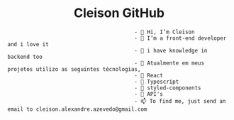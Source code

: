 
<div align="center">
  <!---   ![Alt Text](https://media.giphy.com/media/f3iwJFOVOwuy7K6FFw/giphy.gif)
--->
<h1>Cleison GitHub</h1>
  
 </div>





                                            
                                            - 👋 Hi, I’m Cleison
                                            - 👀 I’m a front-end developer and i love it
                                            - 🌱 i have knowledge in backend too
                                            - 💞️ Atualmente em meus projetos utilizo as seguintes técnologias,
                                            - 💞️ React
                                            - 💞️ Typescript
                                            - 💞️ styled-components
                                            - 💞️ API's
                                            - 📫 To find me, just send an email to cleison.alexandre.azevedo@gmail.com


